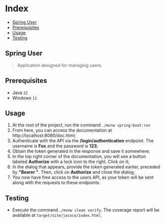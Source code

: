 # Index
- [Spring User](#spring-user)
- [Prerequisites](#prerequisites)
- [Usage](#usage)
- [Testing](#testing)

## Spring User
> Application designed for managing users.

## Prerequisites
- Java `22`
- Windows `11`

## Usage
1. At the root of the project, run the command ```./mvnw spring-boot:run```
2. From here, you can access the documentation at http://localhost:8080/doc.html;
3. Authenticate with the API via the **/login/authentication** endpoint. The username is **Fox** and the password is **123**;
4. Obtain the token generated in the response and save it somewhere;
5. In the top right corner of the documentation, you will see a button labeled **Authorize** with a lock icon to the right. Click on it;
6. In the dialog that appears, provide the token generated earlier, preceded by **"Bearer "**. Then, click on **Authorize** and close the dialog;
7. You now have free access to the users API, as your token will be sent along with the requests to these endpoints.

## Testing
- Execute the command ```./mvnw clean verify```. The coverage report will be available at ```target/site/jacoco/index.html```.